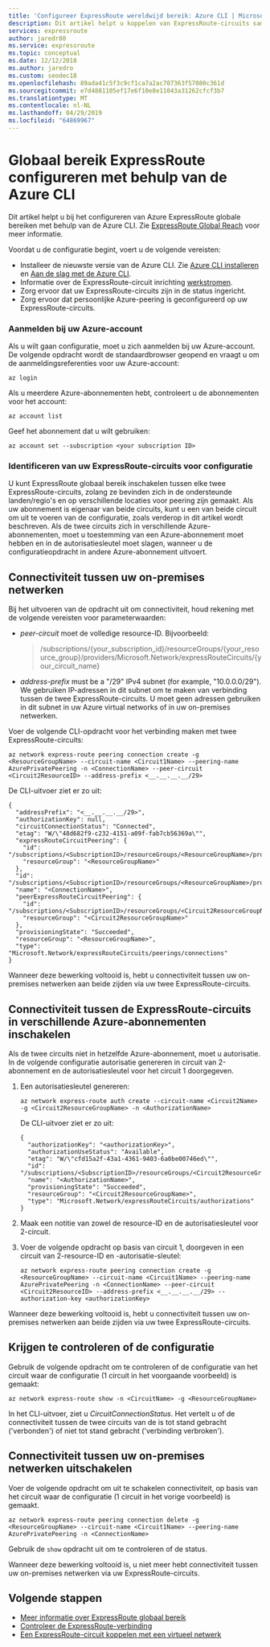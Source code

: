 ```yaml
---
title: 'Configureer ExpressRoute wereldwijd bereik: Azure CLI | Microsoft Docs'
description: Dit artikel helpt u koppelen van ExpressRoute-circuits samen om te maken van een particulier netwerk tussen uw on-premises netwerken en globale bereiken inschakelen.
services: expressroute
author: jaredr80
ms.service: expressroute
ms.topic: conceptual
ms.date: 12/12/2018
ms.author: jaredro
ms.custom: seodec18
ms.openlocfilehash: 89ada41c5f3c9cf1ca7a2ac707363f57080c361d
ms.sourcegitcommit: e7d4881105ef17e6f10e8e11043a31262cfcf3b7
ms.translationtype: MT
ms.contentlocale: nl-NL
ms.lasthandoff: 04/29/2019
ms.locfileid: "64869967"
---
```

# <a name="configure-expressroute-global-reach-by-using-the-azure-cli"></a>Globaal bereik ExpressRoute configureren met behulp van de Azure CLI

Dit artikel helpt u bij het configureren van Azure ExpressRoute globale bereiken met behulp van de Azure CLI. Zie [ExpressRoute Global Reach](expressroute-global-reach.md) voor meer informatie.
 
Voordat u de configuratie begint, voert u de volgende vereisten:

* Installeer de nieuwste versie van de Azure CLI. Zie [Azure CLI installeren](/cli/azure/install-azure-cli) en [Aan de slag met de Azure CLI](/cli/azure/get-started-with-azure-cli).
* Informatie over de ExpressRoute-circuit inrichting [werkstromen](expressroute-workflows.md).
* Zorg ervoor dat uw ExpressRoute-circuits zijn in de status ingericht.
* Zorg ervoor dat persoonlijke Azure-peering is geconfigureerd op uw ExpressRoute-circuits.  

### <a name="sign-in-to-your-azure-account"></a>Aanmelden bij uw Azure-account

Als u wilt gaan configuratie, moet u zich aanmelden bij uw Azure-account. De volgende opdracht wordt de standaardbrowser geopend en vraagt u om de aanmeldingsreferenties voor uw Azure-account:  

```azurecli
az login
```

Als u meerdere Azure-abonnementen hebt, controleert u de abonnementen voor het account:

```azurecli
az account list
```

Geef het abonnement dat u wilt gebruiken:

```azurecli
az account set --subscription <your subscription ID>
```

### <a name="identify-your-expressroute-circuits-for-configuration"></a>Identificeren van uw ExpressRoute-circuits voor configuratie

U kunt ExpressRoute globaal bereik inschakelen tussen elke twee ExpressRoute-circuits, zolang ze bevinden zich in de ondersteunde landen/regio's en op verschillende locaties voor peering zijn gemaakt. Als uw abonnement is eigenaar van beide circuits, kunt u een van beide circuit om uit te voeren van de configuratie, zoals verderop in dit artikel wordt beschreven. Als de twee circuits zich in verschillende Azure-abonnementen, moet u toestemming van een Azure-abonnement moet hebben en in de autorisatiesleutel moet slagen, wanneer u de configuratieopdracht in andere Azure-abonnement uitvoert.

## <a name="enable-connectivity-between-your-on-premises-networks"></a>Connectiviteit tussen uw on-premises netwerken

Bij het uitvoeren van de opdracht uit om connectiviteit, houd rekening met de volgende vereisten voor parameterwaarden:

* *peer-circuit* moet de volledige resource-ID. Bijvoorbeeld:

  > /subscriptions/{your_subscription_id}/resourceGroups/{your_resource_group}/providers/Microsoft.Network/expressRouteCircuits/{your_circuit_name}

* *address-prefix* must be a "/29" IPv4 subnet (for example, "10.0.0.0/29"). We gebruiken IP-adressen in dit subnet om te maken van verbinding tussen de twee ExpressRoute-circuits. U moet geen adressen gebruiken in dit subnet in uw Azure virtual networks of in uw on-premises netwerken.

Voer de volgende CLI-opdracht voor het verbinding maken met twee ExpressRoute-circuits:

```azurecli
az network express-route peering connection create -g <ResourceGroupName> --circuit-name <Circuit1Name> --peering-name AzurePrivatePeering -n <ConnectionName> --peer-circuit <Circuit2ResourceID> --address-prefix <__.__.__.__/29>
```

De CLI-uitvoer ziet er zo uit:

```azurecli
{
  "addressPrefix": "<__.__.__.__/29>",
  "authorizationKey": null,
  "circuitConnectionStatus": "Connected",
  "etag": "W/\"48d682f9-c232-4151-a09f-fab7cb56369a\"",
  "expressRouteCircuitPeering": {
    "id": "/subscriptions/<SubscriptionID>/resourceGroups/<ResourceGroupName>/providers/Microsoft.Network/expressRouteCircuits/<Circuit1Name>/peerings/AzurePrivatePeering",
    "resourceGroup": "<ResourceGroupName>"
  },
  "id": "/subscriptions/<SubscriptionID>/resourceGroups/<ResourceGroupName>/providers/Microsoft.Network/expressRouteCircuits/<Circuit1Name>/peerings/AzurePrivatePeering/connections/<ConnectionName>",
  "name": "<ConnectionName>",
  "peerExpressRouteCircuitPeering": {
    "id": "/subscriptions/<SubscriptionID>/resourceGroups/<Circuit2ResourceGroupName>/providers/Microsoft.Network/expressRouteCircuits/<Circuit2Name>/peerings/AzurePrivatePeering",
    "resourceGroup": "<Circuit2ResourceGroupName>"
  },
  "provisioningState": "Succeeded",
  "resourceGroup": "<ResourceGroupName>",
  "type": "Microsoft.Network/expressRouteCircuits/peerings/connections"
}
```

Wanneer deze bewerking voltooid is, hebt u connectiviteit tussen uw on-premises netwerken aan beide zijden via uw twee ExpressRoute-circuits.

## <a name="enable-connectivity-between-expressroute-circuits-in-different-azure-subscriptions"></a>Connectiviteit tussen de ExpressRoute-circuits in verschillende Azure-abonnementen inschakelen

Als de twee circuits niet in hetzelfde Azure-abonnement, moet u autorisatie. In de volgende configuratie autorisatie genereren in circuit van 2-abonnement en de autorisatiesleutel voor het circuit 1 doorgegeven.

1. Een autorisatiesleutel genereren:

   ```azurecli
   az network express-route auth create --circuit-name <Circuit2Name> -g <Circuit2ResourceGroupName> -n <AuthorizationName>
   ```

   De CLI-uitvoer ziet er zo uit:

   ```azurecli
   {
     "authorizationKey": "<authorizationKey>",
     "authorizationUseStatus": "Available",
     "etag": "W/\"cfd15a2f-43a1-4361-9403-6a0be00746ed\"",
     "id": "/subscriptions/<SubscriptionID>/resourceGroups/<Circuit2ResourceGroupName>/providers/Microsoft.Network/expressRouteCircuits/<Circuit2Name>/authorizations/<AuthorizationName>",
     "name": "<AuthorizationName>",
     "provisioningState": "Succeeded",
     "resourceGroup": "<Circuit2ResourceGroupName>",
     "type": "Microsoft.Network/expressRouteCircuits/authorizations"
   }
   ```

1. Maak een notitie van zowel de resource-ID en de autorisatiesleutel voor 2-circuit.

1. Voer de volgende opdracht op basis van circuit 1, doorgeven in een circuit van 2-resource-ID en -autorisatie-sleutel:

   ```azurecli
   az network express-route peering connection create -g <ResourceGroupName> --circuit-name <Circuit1Name> --peering-name AzurePrivatePeering -n <ConnectionName> --peer-circuit <Circuit2ResourceID> --address-prefix <__.__.__.__/29> --authorization-key <authorizationKey>
   ```

Wanneer deze bewerking voltooid is, hebt u connectiviteit tussen uw on-premises netwerken aan beide zijden via uw twee ExpressRoute-circuits.

## <a name="get-and-verify-the-configuration"></a>Krijgen te controleren of de configuratie

Gebruik de volgende opdracht om te controleren of de configuratie van het circuit waar de configuratie (1 circuit in het voorgaande voorbeeld) is gemaakt:

```azurecli
az network express-route show -n <CircuitName> -g <ResourceGroupName>
```

In het CLI-uitvoer, ziet u *CircuitConnectionStatus*. Het vertelt u of de connectiviteit tussen de twee circuits van de is tot stand gebracht ('verbonden') of niet tot stand gebracht ('verbinding verbroken'). 

## <a name="disable-connectivity-between-your-on-premises-networks"></a>Connectiviteit tussen uw on-premises netwerken uitschakelen

Voer de volgende opdracht om uit te schakelen connectiviteit, op basis van het circuit waar de configuratie (1 circuit in het vorige voorbeeld) is gemaakt.

```azurecli
az network express-route peering connection delete -g <ResourceGroupName> --circuit-name <Circuit1Name> --peering-name AzurePrivatePeering -n <ConnectionName>
```

Gebruik de ```show``` opdracht uit om te controleren of de status.

Wanneer deze bewerking voltooid is, u niet meer hebt connectiviteit tussen uw on-premises netwerken via uw ExpressRoute-circuits.

## <a name="next-steps"></a>Volgende stappen

* [Meer informatie over ExpressRoute globaal bereik](expressroute-global-reach.md)
* [Controleer de ExpressRoute-verbinding](expressroute-troubleshooting-expressroute-overview.md)
* [Een ExpressRoute-circuit koppelen met een virtueel netwerk](expressroute-howto-linkvnet-arm.md)
